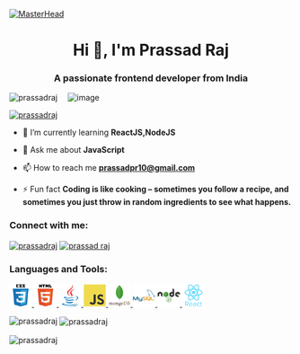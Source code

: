 
[![MasterHead](https://1.bp.blogspot.com/-7A4WynwLsMw/XbBpCXG8fHI/AAAAAAAAMt4/uOa1bpLskYgrwGbllhSu2SDj_Mig8SXJQCLcBGAsYHQ/s1600/2000_600px.gif)](https://rishavchanda.io)
<h1 align="center">Hi 👋, I'm Prassad Raj</h1>
<h3 align="center">A passionate frontend developer from India</h3>
<img align="right" width="400px" src='https://cdn.dribbble.com/users/1162077/screenshots/3848914/programmer.gif' alt='image'/>

<p align="left"> <img src="https://komarev.com/ghpvc/?username=prassadraj&label=Profile%20views&color=0e75b6&style=flat" alt="prassadraj" /> </p>

<p align="left"> <a href="https://twitter.com/prassadraj" target="blank"><img src="https://img.shields.io/twitter/follow/prassadraj?logo=twitter&style=for-the-badge" alt="prassadraj" /></a> </p>

- 🌱 I’m currently learning **ReactJS,NodeJS**

- 💬 Ask me about **JavaScript**

- 📫 How to reach me **prassadpr10@gmail.com**

- ⚡ Fun fact **Coding is like cooking – sometimes you follow a recipe, and sometimes you just throw in random ingredients to see what happens.**

<h3 align="left">Connect with me:</h3>
<p align="left">
<a href="https://twitter.com/prassadraj" target="blank"><img align="center" src="https://raw.githubusercontent.com/rahuldkjain/github-profile-readme-generator/master/src/images/icons/Social/twitter.svg" alt="prassadraj" height="30" width="40" /></a>
<a href="[https://linkedin.com/in/prassad raj](https://www.linkedin.com/in/prassad-raj-54805123a/)" target="blank"><img align="center" src="https://raw.githubusercontent.com/rahuldkjain/github-profile-readme-generator/master/src/images/icons/Social/linked-in-alt.svg" alt="prassad raj" height="30" width="40" /></a>
</p>

<h3 align="left">Languages and Tools:</h3>
<p align="left"> <a href="https://www.w3schools.com/css/" target="_blank" rel="noreferrer"> <img src="https://raw.githubusercontent.com/devicons/devicon/master/icons/css3/css3-original-wordmark.svg" alt="css3" width="40" height="40"/> </a> <a href="https://www.w3.org/html/" target="_blank" rel="noreferrer"> <img src="https://raw.githubusercontent.com/devicons/devicon/master/icons/html5/html5-original-wordmark.svg" alt="html5" width="40" height="40"/> </a> <a href="https://www.java.com" target="_blank" rel="noreferrer"> <img src="https://raw.githubusercontent.com/devicons/devicon/master/icons/java/java-original.svg" alt="java" width="40" height="40"/> </a> <a href="https://developer.mozilla.org/en-US/docs/Web/JavaScript" target="_blank" rel="noreferrer"> <img src="https://raw.githubusercontent.com/devicons/devicon/master/icons/javascript/javascript-original.svg" alt="javascript" width="40" height="40"/> </a> <a href="https://www.mongodb.com/" target="_blank" rel="noreferrer"> <img src="https://raw.githubusercontent.com/devicons/devicon/master/icons/mongodb/mongodb-original-wordmark.svg" alt="mongodb" width="40" height="40"/> </a> <a href="https://www.mysql.com/" target="_blank" rel="noreferrer"> <img src="https://raw.githubusercontent.com/devicons/devicon/master/icons/mysql/mysql-original-wordmark.svg" alt="mysql" width="40" height="40"/> </a> <a href="https://nodejs.org" target="_blank" rel="noreferrer"> <img src="https://raw.githubusercontent.com/devicons/devicon/master/icons/nodejs/nodejs-original-wordmark.svg" alt="nodejs" width="40" height="40"/> </a> <a href="https://reactjs.org/" target="_blank" rel="noreferrer"> <img src="https://raw.githubusercontent.com/devicons/devicon/master/icons/react/react-original-wordmark.svg" alt="react" width="40" height="40"/> </a> </p>

<p><img align="left" src="https://github-readme-stats.vercel.app/api/top-langs?username=prassadraj&show_icons=true&locale=en&layout=compact" alt="prassadraj" /></p>

<p>&nbsp;<img align="center" src="https://github-readme-stats.vercel.app/api?username=prassadraj&show_icons=true&locale=en" alt="prassadraj" /></p>

<p><img align="center" src="https://github-readme-streak-stats.herokuapp.com/?user=prassadraj&" alt="prassadraj" /></p>
